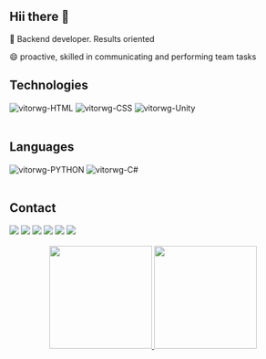 ## Hii there 👋

🌱 Backend developer. Results oriented

😄 proactive, skilled in communicating and performing team tasks

## Technologies
<div style="display: inline_block;">
  <img align="center" alt="vitorwg-HTML" src="https://img.shields.io/badge/HTML5-E34F26?style=for-the-badge&logo=html5&logoColor=white">
  <img align="center" alt="vitorwg-CSS" src="https://img.shields.io/badge/CSS3-1572B6?style=for-the-badge&logo=css3&logoColor=white">
  <img align="center" alt="vitorwg-Unity" src="https://img.shields.io/badge/Unity-100000?style=for-the-badge&logo=unity&logoColor=white">
</div><br>

## Languages

<div style="display: inline_block;">
  <img align="center" alt="vitorwg-PYTHON" src="https://img.shields.io/badge/Python-14354C?style=for-the-badge&logo=python&logoColor=white">
  <img align="center" alt="vitorwg-C#" src="https://img.shields.io/badge/C%23-239120?style=for-the-badge&logo=c-sharp&logoColor=white">
  
</div><br>

## Contact
<div style="display: inline_block;">
  <a href = "mailto:vitorwg96@gmail.com"><img src="https://img.shields.io/badge/Gmail-D14836?style=for-the-badge&logo=gmail&logoColor=white" target="_blank"></a>
  <a href="https://www.linkedin.com/in/vitor-wahlheim-gagliardi-a91b5a212/" target="_blank"><img src="https://img.shields.io/badge/LinkedIn-0077B5?style=for-the-badge&logo=linkedin&logoColor=white" target="_blank"></a>
  <a href="https://github.com/vitorwg" target="_blank"><img src="https://img.shields.io/badge/GitHub-100000?style=for-the-badge&logo=github&logoColor=white" target="_blank"></a> 
  <a href="https://discordapp.com/users/201058878111219712" target="_blank"><img src="https://img.shields.io/badge/Discord-7289DA?style=for-the-badge&logo=discord&logoColor=white" target="_blank"></a> 
  <a href = "https://www.instagram.com/vitorwg/"><img src="https://img.shields.io/badge/Instagram-E4405F?style=for-the-badge&logo=instagram&logoColor=white" target="_blank"></a>
  <a href = "https://vitorwg.itch.io/"><img src="https://img.shields.io/badge/Itch.io-FA5C5C?style=for-the-badge&logo=itch.io&logoColor=white" target="_blank"></a>
  
</div><br>


<div align="center">
  <a href="https://github.com/vitorwg">
  <img height="180em" src="https://github-readme-stats.vercel.app/api?username=vitorwg&show_icons=true&theme=dark&include_all_commits=true&count_private=true"/>
  <img height="180em" src="https://github-readme-stats.vercel.app/api/top-langs/?username=vitorwg&layout=compact&langs_count=7&theme=dark"/>
</div>
